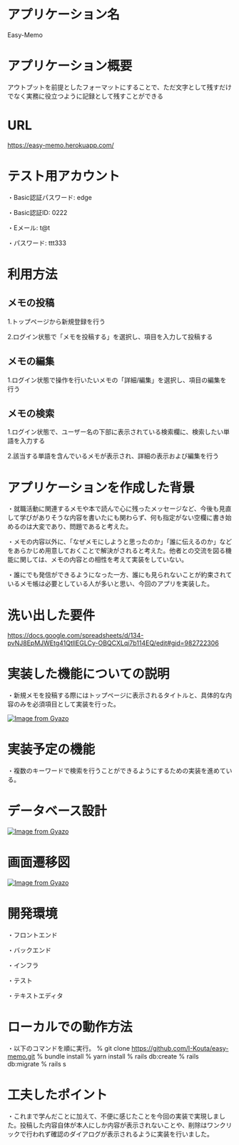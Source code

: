 # アプリケーション名
Easy-Memo

# アプリケーション概要
アウトプットを前提としたフォーマットにすることで、ただ文字として残すだけでなく実務に役立つように記録として残すことができる

# URL
 https://easy-memo.herokuapp.com/

# テスト用アカウント
・Basic認証パスワード: edge

・Basic認証ID: 0222

・Eメール: t@t

・パスワード: ttt333

# 利用方法
## メモの投稿
1.トップページから新規登録を行う

2.ログイン状態で「メモを投稿する」を選択し、項目を入力して投稿する

## メモの編集
1.ログイン状態で操作を行いたいメモの「詳細/編集」を選択し、項目の編集を行う

## メモの検索
1.ログイン状態で、ユーザー名の下部に表示されている検索欄に、検索したい単語を入力する

2.該当する単語を含んでいるメモが表示され、詳細の表示および編集を行う

# アプリケーションを作成した背景
・就職活動に関連するメモや本で読んで心に残ったメッセージなど、今後も見直して学びがありそうな内容を書いたにも関わらず、何も指定がない空欄に書き始めるのは大変であり、問題であると考えた。

・メモの内容以外に、「なぜメモにしようと思ったのか」「誰に伝えるのか」などをあらかじめ用意しておくことで解決がされると考えた。他者との交流を図る機能に関しては、メモの内容との相性を考えて実装をしていない。

・誰にでも発信ができるようになった一方、誰にも見られないことが約束されているメモ帳は必要としている人が多いと思い、今回のアプリを実装した。

# 洗い出した要件
https://docs.google.com/spreadsheets/d/134-pvNJ8EpMJWEtg41QtllEGLCy-OBQCXLqi7b114EQ/edit#gid=982722306

# 実装した機能についての説明
・新規メモを投稿する際にはトップページに表示されるタイトルと、具体的な内容のみを必須項目として実装を行った。

[![Image from Gyazo](https://i.gyazo.com/80cb9269aa005f2120722e6ce627b52e.png)](https://gyazo.com/80cb9269aa005f2120722e6ce627b52e)


# 実装予定の機能
・複数のキーワードで検索を行うことができるようにするための実装を進めている。

# データベース設計
[![Image from Gyazo](https://i.gyazo.com/5881012fe60273c799da808dbcb26db4.png)](https://gyazo.com/5881012fe60273c799da808dbcb26db4)

# 画面遷移図
[![Image from Gyazo](https://i.gyazo.com/23b93003adc01db8488369c092210245.png)](https://gyazo.com/23b93003adc01db8488369c092210245)

# 開発環境
・フロントエンド

・バックエンド

・インフラ

・テスト

・テキストエディタ

# ローカルでの動作方法
・以下のコマンドを順に実行。
% git clone https://github.com/I-Kouta/easy-memo.git
% bundle install
% yarn install
% rails db:create
% rails db:migrate
% rails s

# 工夫したポイント
・これまで学んだことに加えて、不便に感じたことを今回の実装で実現しました。投稿した内容自体が本人にしか内容が表示されないことや、削除はワンクリックで行われず確認のダイアログが表示されるように実装を行いました。
